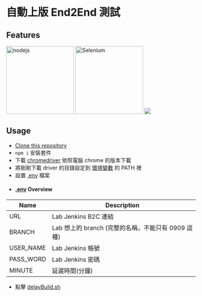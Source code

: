 # 自動上版 End2End 測試

## Features
<a href="https://nodejs.org/en/"><img width="180" alt="nodejs" src="https://uploads-ssl.webflow.com/5d3a7aed4e11720246d46f49/5da911dbd21c06c44f5791b6_Nodejs-blog-feature-img.jpg" /></a>
<a href="https://www.npmjs.com/package/selenium-webdriver"><img src="https://selenium.dev/images/selenium_logo_square_green.png" width="180" alt="Selenium"/></a>
<a href="https://mochajs.org/"><img src="https://avatars2.githubusercontent.com/u/8770005?s=400&v=4" /></a>

## Usage
- [Clone this repository](https://github.com/TerryLee7788/AutomationVersion)
- `npm i` 安裝套件
- 下載 [chromedriver](http://chromedriver.storage.googleapis.com/index.html) 依照電腦 chrome 的版本下載
- 將剛剛下載 driver 的目錄設定到 [環境變數](https://shaochien.gitbooks.io/command-line-and-environment-variable-tutorial/content/environment-variable.html) 的 PATH 裡
- 設置 [.env](https://github.com/TerryLee7788/AutomationVersion/blob/master/.env) 檔案
- #### [.env](https://github.com/TerryLee7788/AutomationVersion/blob/master/.env) Overview
|Name|Description|
|--|--|
|URL|Lab Jenkins B2C 連結|
|BRANCH|Lab 想上的 branch (完整的名稱，不能只有 0909 這種)|
|USER_NAME|Lab Jenkins 帳號|
|PASS_WORD|Lab Jenkins 密碼|
|MINUTE|延遲時間(分鐘)|
- 點擊 [delayBuild.sh](https://github.com/TerryLee7788/AutomationVersion/blob/master/sh/delayBuild.sh)

